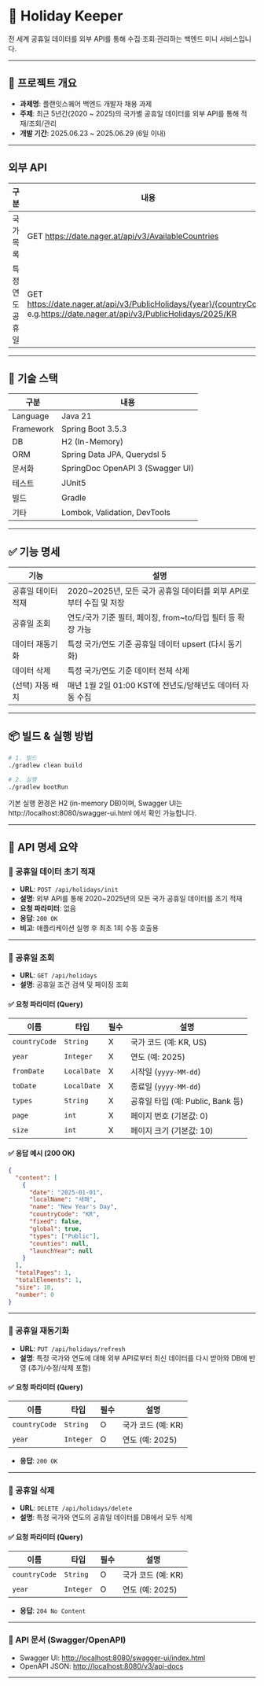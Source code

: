 # 📅 Holiday Keeper
전 세계 공휴일 데이터를 외부 API를 통해 수집·조회·관리하는 백엔드 미니 서비스입니다.

---

## 🧩 프로젝트 개요

- **과제명**: 플랜잇스퀘어 백엔드 개발자 채용 과제
- **주제**: 최근 5년간(2020 ~ 2025)의 국가별 공휴일 데이터를 외부 API를 통해 적재/조회/관리
- **개발 기간**: 2025.06.23 ~ 2025.06.29 (6일 이내)

---

## 외부 API

| 구분 | 내용 | 응답 |
|------|------|------|
| 국가목록 | GET https://date.nager.at/api/v3/AvailableCountries | 국가배열 |
| 특정 연도 공휴일 | GET https://date.nager.at/api/v3/PublicHolidays/{year}/{countryCode}<br>e.g.https://date.nager.at/api/v3/PublicHolidays/2025/KR | 공휴일 |

---

## 🔧 기술 스택

| 구분 | 내용 |
|------|------|
| Language | Java 21 |
| Framework | Spring Boot 3.5.3 |
| DB | H2 (In-Memory) |
| ORM | Spring Data JPA, Querydsl 5 |
| 문서화 | SpringDoc OpenAPI 3 (Swagger UI) |
| 테스트 | JUnit5 |
| 빌드 | Gradle |
| 기타 | Lombok, Validation, DevTools |

---

## ✅ 기능 명세

| 기능 | 설명 |
|------|------|
| 공휴일 데이터 적재 | 2020~2025년, 모든 국가 공휴일 데이터를 외부 API로부터 수집 및 저장 |
| 공휴일 조회 | 연도/국가 기준 필터, 페이징, from~to/타입 필터 등 확장 가능 |
| 데이터 재동기화 | 특정 국가/연도 기준 공휴일 데이터 upsert (다시 동기화) |
| 데이터 삭제 | 특정 국가/연도 기준 데이터 전체 삭제 |
| (선택) 자동 배치 | 매년 1월 2일 01:00 KST에 전년도/당해년도 데이터 자동 수집 |

---
## 📦 빌드 & 실행 방법

```bash
# 1. 빌드
./gradlew clean build

# 2. 실행
./gradlew bootRun
```
기본 실행 환경은 H2 (in-memory DB)이며, Swagger UI는 http://localhost:8080/swagger-ui.html 에서 확인 가능합니다.

---

## 🔗 API 명세 요약

### 📌 공휴일 데이터 초기 적재

* **URL**: `POST /api/holidays/init`
* **설명**: 외부 API를 통해 2020\~2025년의 모든 국가 공휴일 데이터를 초기 적재
* **요청 파라미터**: 없음
* **응답**: `200 OK`
* **비고**: 애플리케이션 실행 후 최초 1회 수동 호출용

---

### 📌 공휴일 조회

* **URL**: `GET /api/holidays`
* **설명**: 공휴일 조건 검색 및 페이징 조회

#### ✅ 요청 파라미터 (Query)

| 이름            | 타입          | 필수 | 설명                         |
| ------------- | ----------- | -- | -------------------------- |
| `countryCode` | `String`    | X  | 국가 코드 (예: KR, US)          |
| `year`        | `Integer`   | X  | 연도 (예: 2025)               |
| `fromDate`    | `LocalDate` | X  | 시작일 (`yyyy-MM-dd`)         |
| `toDate`      | `LocalDate` | X  | 종료일 (`yyyy-MM-dd`)         |
| `types`       | `String`    | X  | 공휴일 타입 (예: Public, Bank 등) |
| `page`        | `int`       | X  | 페이지 번호 (기본값: 0)            |
| `size`        | `int`       | X  | 페이지 크기 (기본값: 10)           |

#### ✅ 응답 예시 (200 OK)

```json
{
  "content": [
    {
      "date": "2025-01-01",
      "localName": "새해",
      "name": "New Year's Day",
      "countryCode": "KR",
      "fixed": false,
      "global": true,
      "types": ["Public"],
      "counties": null,
      "launchYear": null
    }
  ],
  "totalPages": 1,
  "totalElements": 1,
  "size": 10,
  "number": 0
}
```

---

### 📌 공휴일 재동기화

* **URL**: `PUT /api/holidays/refresh`
* **설명**: 특정 국가와 연도에 대해 외부 API로부터 최신 데이터를 다시 받아와 DB에 반영 (추가/수정/삭제 포함)

#### ✅ 요청 파라미터 (Query)

| 이름            | 타입        | 필수 | 설명            |
| ------------- | --------- | -- | ------------- |
| `countryCode` | `String`  | O  | 국가 코드 (예: KR) |
| `year`        | `Integer` | O  | 연도 (예: 2025)  |

* **응답**: `200 OK`

---

### 📌 공휴일 삭제

* **URL**: `DELETE /api/holidays/delete`
* **설명**: 특정 국가와 연도의 공휴일 데이터를 DB에서 모두 삭제

#### ✅ 요청 파라미터 (Query)

| 이름            | 타입        | 필수 | 설명            |
| ------------- | --------- | -- | ------------- |
| `countryCode` | `String`  | O  | 국가 코드 (예: KR) |
| `year`        | `Integer` | O  | 연도 (예: 2025)  |

* **응답**: `204 No Content`

---

### 📘 API 문서 (Swagger/OpenAPI)

* Swagger UI: [http://localhost:8080/swagger-ui/index.html](http://localhost:8080/swagger-ui/index.html)
* OpenAPI JSON: [http://localhost:8080/v3/api-docs](http://localhost:8080/v3/api-docs)

---
